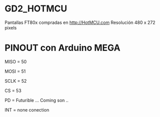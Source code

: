# GD2_HOTMCU
Pantallas FT80x compradas en http://HotMCU.com
Resolución 480 x 272 pixels

# PINOUT con Arduino MEGA
MISO = 50

MOSI = 51

SCLK = 52

CS   = 53

PD   = Futurible ... Coming son ..

INT  = none conection


